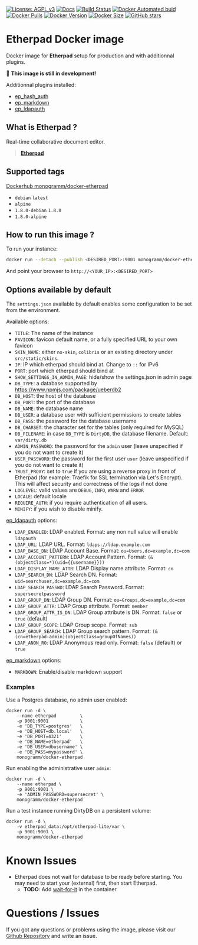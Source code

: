 [![License: AGPL v3][uri_license_image]][uri_license]
[![Docs](https://img.shields.io/badge/Docs-Github%20Pages-blue)](https://monogramm.github.io/etherpad/)
[![Build Status](https://travis-ci.org/Monogramm/docker-etherpad.svg)](https://travis-ci.org/Monogramm/docker-etherpad)
[![Docker Automated buid](https://img.shields.io/docker/cloud/build/monogramm/docker-etherpad.svg)](https://hub.docker.com/r/monogramm/docker-etherpad/)
[![Docker Pulls](https://img.shields.io/docker/pulls/monogramm/docker-etherpad.svg)](https://hub.docker.com/r/monogramm/docker-etherpad/)
[![Docker Version](https://images.microbadger.com/badges/version/monogramm/docker-etherpad.svg)](https://microbadger.com/images/monogramm/docker-etherpad)
[![Docker Size](https://images.microbadger.com/badges/image/monogramm/docker-etherpad.svg)](https://microbadger.com/images/monogramm/docker-etherpad)
[![GitHub stars](https://img.shields.io/github/stars/Monogramm/docker-etherpad?style=social)](https://github.com/Monogramm/docker-etherpad)

# **Etherpad** Docker image

Docker image for **Etherpad** setup for production and with additionnal plugins.

:construction: **This image is still in development!**

Additionnal plugins installed:

-   [ep_hash_auth](https://www.npmjs.com/package/ep_hash_auth)
-   [ep_markdown](https://www.npmjs.com/package/ep_markdown)
-   [ep_ldapauth](https://www.npmjs.com/package/ep_ldapauth)

## What is **Etherpad** ?

Real-time collaborative document editor.

> [**Etherpad**](https://etherpad.org/)

## Supported tags

[Dockerhub monogramm/docker-etherpad](https://hub.docker.com/r/monogramm/docker-etherpad/)

-   `debian` `latest`
-   `alpine`
-   `1.8.0-debian` `1.8.0`
-   `1.8.0-alpine`

## How to run this image ?

To run your instance:

```bash
docker run --detach --publish <DESIRED_PORT>:9001 monogramm/docker-etherpad
```

And point your browser to `http://<YOUR_IP>:<DESIRED_PORT>`

## Options available by default

The `settings.json` available by default enables some configuration to be set from the environment.

Available options:

-   `TITLE`: The name of the instance
-   `FAVICON`: favicon default name, or a fully specified URL to your own favicon
-   `SKIN_NAME`: either `no-skin`, `colibris` or an existing directory under `src/static/skins`.
-   `IP`: IP which etherpad should bind at. Change to `::` for IPv6
-   `PORT`: port which etherpad should bind at
-   `SHOW_SETTINGS_IN_ADMIN_PAGE`: hide/show the settings.json in admin page
-   `DB_TYPE`: a database supported by <https://www.npmjs.com/package/ueberdb2>
-   `DB_HOST`: the host of the database
-   `DB_PORT`: the port of the database
-   `DB_NAME`: the database name
-   `DB_USER`: a database user with sufficient permissions to create tables
-   `DB_PASS`: the password for the database username
-   `DB_CHARSET`: the character set for the tables (only required for MySQL)
-   `DB_FILENAME`: in case `DB_TYPE` is `DirtyDB`, the database filename. Default: `var/dirty.db`
-   `ADMIN_PASSWORD`: the password for the `admin` user (leave unspecified if you do not want to create it)
-   `USER_PASSWORD`: the password for the first user `user` (leave unspecified if you do not want to create it)
-   `TRUST_PROXY`: set to `true` if you are using a reverse proxy in front of Etherpad (for example: Traefik for SSL termination via Let's Encrypt). This will affect security and correctness of the logs if not done
-   `LOGLEVEL`: valid values are `DEBUG`, `INFO`, `WARN` and `ERROR`
-   `LOCALE`: default locale
-   `REQUIRE_AUTH`: if you require authentication of all users.
-   `MINIFY`: if you wish to disable minify.

[ep_ldapauth](https://www.npmjs.com/package/ep_ldapauth) options:

-   `LDAP_ENABLED`: LDAP enabled. Format: any non null value will enable `ldapauth`
-   `LDAP_URL`: LDAP URL. Format: `ldaps://ldap.example.com`
-   `LDAP_BASE_DN`: LDAP Account Base. Format: `ou=Users,dc=example,dc=com`
-   `LDAP_ACCOUNT_PATTERN`: LDAP Account Pattern. Format: `(&(objectClass=*)(uid={{username}}))`
-   `LDAP_DISPLAY_NAME_ATTR`: LDAP Display name attribute. Format: `cn`
-   `LDAP_SEARCH_DN`: LDAP Search DN. Format: `uid=searchuser,dc=example,dc=com`
-   `LDAP_SEARCH_PASSWD`: LDAP Search Password. Format: `supersecretpassword`
-   `LDAP_GROUP_DN`: LDAP Group DN. Format: `ou=Groups,dc=example,dc=com`
-   `LDAP_GROUP_ATTR`: LDAP Group attribute. Format: `member`
-   `LDAP_GROUP_ATTR_IS_DN`: LDAP Group attribute is DN. Format: `false` or `true` (default)
-   `LDAP_GROUP_SCOPE`: LDAP Group scope. Format: `sub`
-   `LDAP_GROUP_SEARCH`: LDAP Group search pattern. Format: `(&(cn=etherpad-admin)(objectClass=groupOfNames))`
-   `LDAP_ANON_RO`: LDAP Anonymous read only. Format: `false` (default) or `true`

<!--
[ep_piwik](https://www.npmjs.com/package/ep_piwik) options:

-   `PIWIK_URL`: Matomo / Piwik URL
-   `PIWIK_SITE_ID`: Matomo / Piwik Site ID
-->

[ep_markdown](https://www.npmjs.com/package/ep_markdown) options:

-   `MARKDOWN`: Enable/disable markdown support

### Examples

Use a Postgres database, no admin user enabled:

```shell
docker run -d \
	--name etherpad         \
	-p 9001:9001            \
	-e 'DB_TYPE=postgres'   \
	-e 'DB_HOST=db.local'   \
	-e 'DB_PORT=4321'       \
	-e 'DB_NAME=etherpad'   \
	-e 'DB_USER=dbusername' \
	-e 'DB_PASS=mypassword' \
	monogramm/docker-etherpad
```

Run enabling the administrative user `admin`:

```shell
docker run -d \
	--name etherpad \
	-p 9001:9001 \
	-e 'ADMIN_PASSWORD=supersecret' \
	monogramm/docker-etherpad
```

Run a test instance running DirtyDB on a persistent volume:

```shell
docker run -d \
	-v etherpad_data:/opt/etherpad-lite/var \
	-p 9001:9001 \
	monogramm/docker-etherpad
```

# Known Issues

-   Etherpad does not wait for database to be ready before starting. You may need to start your (external) first, then start Etherpad.
    -   **TODO**: Add [wait-for-it](https://github.com/vishnubob/wait-for-it) in the container

# Questions / Issues

If you got any questions or problems using the image, please visit our [Github Repository](https://github.com/Monogramm/docker-etherpad) and write an issue.

[uri_license]: http://www.gnu.org/licenses/agpl.html

[uri_license_image]: https://img.shields.io/badge/License-AGPL%20v3-blue.svg
